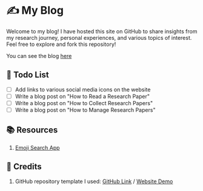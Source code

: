 # ✍ My Blog

Welcome to my blog! I have hosted this site on GitHub to share insights from my research journey, personal experiences, and various topics of interest. Feel free to explore and fork this repository!

You can see the blog [here](amansinghblog.github.io)

## 📌 Todo List
- [ ] Add links to various social media icons on the website
- [ ] Write a blog post on "How to Read a Research Paper"
- [ ] Write a blog post on "How to Collect Research Papers"
- [ ] Write a blog post on "How to Manage Research Papers"

## 📚 Resources
1. [Emoji Search App](https://www.emojisearch.app/)

## 🙏 Credits
1. GitHub repository template I used: [GitHub Link](https://github.com/artemsheludko/flexible-jekyll) / [Website Demo](http://artemsheludko.com/flexible-jekyll/)
